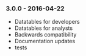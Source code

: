 ### 3.0.0 - 2016-04-22

* Datatables for developers
* Datatables for analysts
* Backwards compatibility
* Documentation updates
* tests